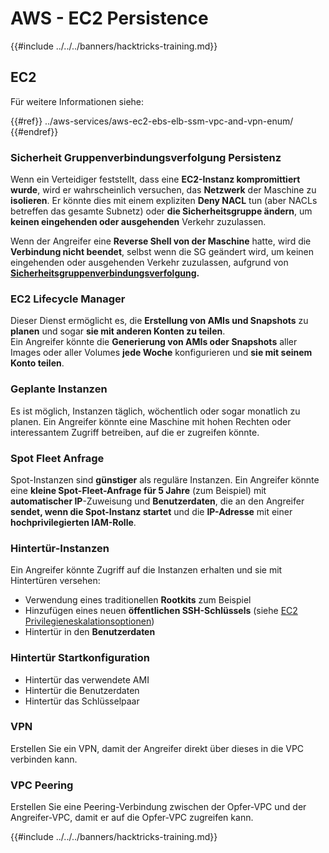 # AWS - EC2 Persistence

{{#include ../../../banners/hacktricks-training.md}}

## EC2

Für weitere Informationen siehe:

{{#ref}}
../aws-services/aws-ec2-ebs-elb-ssm-vpc-and-vpn-enum/
{{#endref}}

### Sicherheit Gruppenverbindungsverfolgung Persistenz

Wenn ein Verteidiger feststellt, dass eine **EC2-Instanz kompromittiert wurde**, wird er wahrscheinlich versuchen, das **Netzwerk** der Maschine zu **isolieren**. Er könnte dies mit einem expliziten **Deny NACL** tun (aber NACLs betreffen das gesamte Subnetz) oder **die Sicherheitsgruppe ändern**, um **keinen eingehenden oder ausgehenden** Verkehr zuzulassen.

Wenn der Angreifer eine **Reverse Shell von der Maschine** hatte, wird die **Verbindung nicht beendet**, selbst wenn die SG geändert wird, um keinen eingehenden oder ausgehenden Verkehr zuzulassen, aufgrund von [**Sicherheitsgruppenverbindungsverfolgung**](https://docs.aws.amazon.com/AWSEC2/latest/UserGuide/security-group-connection-tracking.html)**.**

### EC2 Lifecycle Manager

Dieser Dienst ermöglicht es, die **Erstellung von AMIs und Snapshots** zu **planen** und sogar **sie mit anderen Konten zu teilen**.\
Ein Angreifer könnte die **Generierung von AMIs oder Snapshots** aller Images oder aller Volumes **jede Woche** konfigurieren und **sie mit seinem Konto teilen**.

### Geplante Instanzen

Es ist möglich, Instanzen täglich, wöchentlich oder sogar monatlich zu planen. Ein Angreifer könnte eine Maschine mit hohen Rechten oder interessantem Zugriff betreiben, auf die er zugreifen könnte.

### Spot Fleet Anfrage

Spot-Instanzen sind **günstiger** als reguläre Instanzen. Ein Angreifer könnte eine **kleine Spot-Fleet-Anfrage für 5 Jahre** (zum Beispiel) mit **automatischer IP**-Zuweisung und **Benutzerdaten**, die an den Angreifer **sendet, wenn die Spot-Instanz startet** und die **IP-Adresse** mit einer **hochprivilegierten IAM-Rolle**.

### Hintertür-Instanzen

Ein Angreifer könnte Zugriff auf die Instanzen erhalten und sie mit Hintertüren versehen:

- Verwendung eines traditionellen **Rootkits** zum Beispiel
- Hinzufügen eines neuen **öffentlichen SSH-Schlüssels** (siehe [EC2 Privilegieneskalationsoptionen](../aws-privilege-escalation/aws-ec2-privesc.md))
- Hintertür in den **Benutzerdaten**

### **Hintertür Startkonfiguration**

- Hintertür das verwendete AMI
- Hintertür die Benutzerdaten
- Hintertür das Schlüsselpaar

### VPN

Erstellen Sie ein VPN, damit der Angreifer direkt über dieses in die VPC verbinden kann.

### VPC Peering

Erstellen Sie eine Peering-Verbindung zwischen der Opfer-VPC und der Angreifer-VPC, damit er auf die Opfer-VPC zugreifen kann.

{{#include ../../../banners/hacktricks-training.md}}
